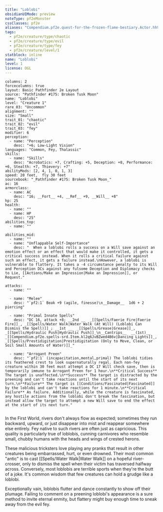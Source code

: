 ```yaml
---
title: "Loblobi"
obsidianUIMode: preview
noteType: pf2eMonster
cssClasses: pf2e
aliases: "Compendium.pf2e.quest-for-the-frozen-flame-bestiary.Actor.hh9uR1teglhRRhY8" 
tags:
  - pf2e/creature/type/chaotic
  - pf2e/creature/type/evil
  - pf2e/creature/type/fey
  - pf2e/creature/level/1
statblock: inline
name: "Loblobi"
level: 1
license: OGL
---
```


```statblock
columns: 2
forcecolumns: true
layout: Basic Pathfinder 2e Layout
source: "Pathfinder #175: Broken Tusk Moon"
name: "Loblobi"
level: "Creature 1"
rare_03: "Uncommon"
alignment: ""
size: "Small"
trait_01: "chaotic"
trait_02: "evil"
trait_03: "fey"
modifier: 6
perception:
  - name: "Perception"
    desc: "+6; Low-Light Vision"
languages: "Common, Fey, Thalassic"
skills:
  - name: "Skills"
    desc: "Acrobatics: +7, Crafting: +5, Deception: +8, Performance: +6, Stealth: +7, Thievery: +7"
abilityMods: [2, 4, 1, 0, 1, 3]
speed: 20 feet,  fly 30 feet
sourcebook: "_Pathfinder #175: Broken Tusk Moon_"
ac: 16
armorclass:
  - name: AC
    desc: "16; __Fort__ +4, __Ref__ +9, __Will__ +8"
hp: 25
health:
  - name: ""
  - name: HP
    desc: "25"
abilities_top:
  - name: ""

abilities_mid:
  - name: ""
  - name: "Unflappable Self-Importance"
    desc: "  When a loblobi rolls a success on a Will save against an emotion effect or an effect that would make it controlled, it gets a critical success instead. When it rolls a critical failure against such an effect, it gets a failure instead.\nHowever, a loblobi is vulnerable to flattery. It takes a -4 circumstance penalty to its Will and Perception DCs against any fulsome Deception and Diplomacy checks to Lie, [[Actions/Make an Impression|Make an Impression]], or Request."

attacks:
  - name: ""

  - name: "Melee"
    desc: "`pf2:1` Beak +9 (agile, finesse)\n__Damage__  1d6 + 2 piercing"

  - name: "Primal Innate Spells"
    desc: "DC 16, attack +8; __2nd __  _[[Spells/Faerie Fire|Faerie Fire]]_, _[[Spells/Water Walk|Water Walk (At Will) (Loblobi Can Dismiss the Spell)]]_; __1st __  _[[Spells/Grease|Grease]]_, _[[Spells/Hydraulic Push|Hydraulic Push]]_\n__Cantrips__  __(1st)__ _[[Compendium.pf2e.spells-srd.Item.kl2q6JvBZwed4B6v|Dancing Lights]]_, _[[Spells/Prestidigitation|Prestidigitation (Only to Move, Clean, or Soil Small Amounts of Water)]]_"

  - name: "Arrogant Preen"
    desc: "`pf2:1` (incapacitation,mental,primal) The loblobi tidies its feathered crest to look supernaturally regal. Each non-fey creature within 30 feet must attempt a DC 17 Will check save, then is temporarily immune to Arrogant Preen for 1 hour.\n**Critical Success** The target is unaffected.\n**Success** The target is distracted by the preening and can't take reactions until the start of its next turn.\n**Failure** The target is [[Conditions/Fascinated|Fascinated]] by the loblobi and can't take reactions for 1 minute.\n**Critical Failure** As failure. Additionally, while the creature is fascinated, any hostile actions from the loblobi don't break the fascination, but instead allow the target to attempt a new Will save to end the effect at the start of its next turn."
 
```



In the First World, rivers don't always flow as expected; sometimes they run backward, upward, or just disappear into mist and reappear somewhere else entirely. Fey native to such rivers are often just as capricious. This quality is particularly true of loblobis, cunning carnivores who resemble small, chubby humans with the heads and wings of crested herons.

These malicious tricksters love playing any pranks that result in other creatures being embarrassed, hurt, or even drowned. Their most common "antic" is to cast [[Spells/Water Walk|Water Walk]] on a hopeful river-crosser, only to dismiss the spell when their victim has traversed halfway across. Conversely, most loblobis are terrible sports when they're the butt of a joke. It's common wisdom that few creatures can hold a grudge like a loblobi.

Exceptionally vain, loblobis flutter and dance constantly to show off their plumage. Failing to comment on a preening loblobi's appearance is a sure method to invite eternal enmity, but flattery might buy enough time to sneak away from the evil fey.
